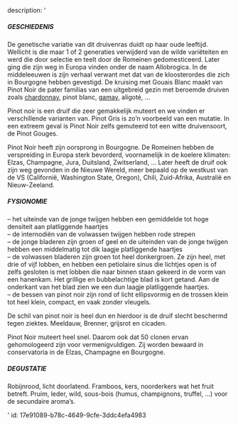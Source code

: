 description: '<h5>GESCHIEDENIS</h5><p>De genetische variatie van dit druivenras duidt op haar oude leeftijd. Wellicht is die maar 1 of 2 generaties verwijderd van de wilde variëteiten en werd die door selectie en teelt door de Romeinen gedomesticeerd. Later ging die zijn weg in Europa vinden onder de naam Allobrogica. In de middeleeuwen is zijn verhaal verwant met dat van de kloosterordes die zich in Bourgogne hebben gevestigd. De kruising met Gouais Blanc maakt van Pinot Noir de pater familias van een uitgebreid gezin met beroemde druiven zoals <a href="https://www.levipe.be/grape/chardonnay/?lang=nl">chardonnay</a>, pinot blanc, <a href="https://www.levipe.be/?p=163">gamay</a>, aligoté, …</p><p>Pinot noir is een druif die zeer gemakkelijk muteert en we vinden er verschillende varianten van. Pinot Gris is zo’n voorbeeld van een mutatie. In een extreem geval is Pinot Noir zelfs gemuteerd tot een witte druivensoort, de Pinot Gouges.</p><p>Pinot Noir heeft zijn oorsprong in Bourgogne. De Romeinen hebben de verspreiding in Europa sterk bevorderd, voornamelijk in de koelere klimaten: Elzas, Champagne, Jura, Duitsland, Zwitserland, … Later heeft de druif ook zijn weg gevonden in de Nieuwe Wereld, meer bepaald op de westkust van de VS (Californië, Washington State, Oregon), Chili, Zuid-Afrika, Australië en Nieuw-Zeeland.</p><h5>FYSIONOMIE</h5><p>– het uiteinde van de jonge twijgen hebben een gemiddelde tot hoge densiteit aan platliggende haartjes<br>– de internodiën van de volwassen twijgen hebben rode strepen<br>– de jonge bladeren zijn groen of geel en de uiteinden van de jonge twijgen hebben een middelmatig tot dik laagje platliggende haartjes<br>– de volwassen bladeren zijn groen tot heel donkergroen. Ze zijn heel, met drie of vijf lobben, en hebben een petiolaire sinus die lichtjes open is of zelfs gesloten is met lobben die naar binnen staan gekeerd in de vorm van een hanenkam. Het grillige en bubbelachtige blad is kort getand. Aan de onderkant van het blad zien we een dun laagje platliggende haartjes.<br>– de bessen van pinot noir zijn rond of licht ellipsvormig en de trossen klein tot heel klein, compact, en vaak zonder vleugels.</p><p>De schil van pinot noir is heel dun en hierdoor is de druif slecht beschermd tegen ziektes. Meeldauw, Brenner, grijsrot en cicaden.</p><p>Pinot Noir muteert heel snel. Daarom ook dat 50 clonen ervan gehomologeerd zijn voor vermenigvuldigen. Zij worden bewaard in conservatoria in de Elzas, Champagne en Bourgogne.</p><h5>DEGUSTATIE</h5><p>Robijnrood, licht doorlatend. Framboos, kers, noorderkers wat het fruit betreft. Pruim, leder, wild, sous-bois (humus, champignons, truffel, …) voor de secundaire aroma’s.</p>'
id: 17e91089-b78c-4649-9cfe-3ddc4efa4983
